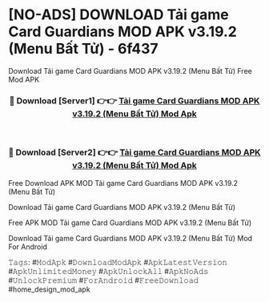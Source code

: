 # [NO-ADS] DOWNLOAD Tải game Card Guardians MOD APK v3.19.2 (Menu Bất Tử) - 6f437
Download Tải game Card Guardians MOD APK v3.19.2 (Menu Bất Tử) Free Mod APK

<div align="center">
<h3>🔴 Download [Server1] 👉👉 <a href="https://apk-comot.site?title=Tải_game_Card_Guardians_MOD_APK_v3.19.2_(Menu_Bất_Tử)">Tải game Card Guardians MOD APK v3.19.2 (Menu Bất Tử) Mod Apk</a></h3><br>

<h3>🔴 Download [Server2] 👉👉 <a href="https://apk-comot.site?title=Tải_game_Card_Guardians_MOD_APK_v3.19.2_(Menu_Bất_Tử)">Tải game Card Guardians MOD APK v3.19.2 (Menu Bất Tử) Mod Apk</a></h3>
</div>


Free Download APK MOD Tải game Card Guardians MOD APK v3.19.2 (Menu Bất Tử)

Download Tải game Card Guardians MOD APK v3.19.2 (Menu Bất Tử) 

Free APK MOD Tải game Card Guardians MOD APK v3.19.2 (Menu Bất Tử) 

Download Tải game Card Guardians MOD APK v3.19.2 (Menu Bất Tử) Mod For Android

𝚃𝚊𝚐𝚜: #𝙼𝚘𝚍𝙰𝚙𝚔 #𝙳𝚘𝚠𝚗𝚕𝚘𝚊𝚍𝙼𝚘𝚍𝙰𝚙𝚔 #𝙰𝚙𝚔𝙻𝚊𝚝𝚎𝚜𝚝𝚅𝚎𝚛𝚜𝚒𝚘𝚗 #𝙰𝚙𝚔𝚄𝚗𝚕𝚒𝚖𝚒𝚝𝚎𝚍𝙼𝚘𝚗𝚎𝚢 #𝙰𝚙𝚔𝚄𝚗𝚕𝚘𝚌𝚔𝙰𝚕𝚕 #𝙰𝚙𝚔𝙽𝚘𝙰𝚍𝚜 #𝚄𝚗𝚕𝚘𝚌𝚔𝙿𝚛𝚎𝚖𝚒𝚞𝚖 #𝙵𝚘𝚛𝙰𝚗𝚍𝚛𝚘𝚒𝚍 #𝙵𝚛𝚎𝚎𝙳𝚘𝚠𝚗𝚕𝚘𝚊𝚍 #home_design_mod_apk